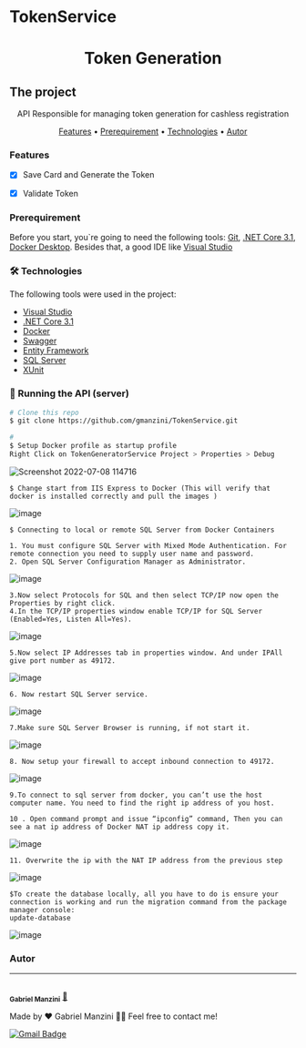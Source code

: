 # TokenService
<h1 align="center">Token Generation</h1>

## The project
<p align="center">API Responsible for managing token generation for cashless registration</p>




<p align="center">
 <a href="#Features">Features</a> •
  <a href="#Prerequirement">Prerequirement</a> • 
 <a href="#Technologies">Technologies</a> • 
 <a href="#autor">Autor</a>
</p>


### Features

- [x] Save Card and Generate the Token
- [x] Validate Token


### Prerequirement

Before you start, you`re going to need the following tools: 
[Git](https://git-scm.com), [.NET Core 3.1](https://dotnet.microsoft.com/en-us/download/dotnet/3.1), [Docker Desktop](https://www.docker.com/products/docker-desktop/).
Besides that, a good IDE like [Visual Studio](https://visualstudio.microsoft.com/)



### 🛠 Technologies

The following tools were used in the project:

- [Visual Studio](https://visualstudio.microsoft.com/)
- [.NET Core 3.1](https://dotnet.microsoft.com/en-us/download/dotnet/3.1)
- [Docker](https://www.docker.com/products/docker-desktop/)
- [Swagger](https://swagger.io/)
- [Entity Framework](https://docs.microsoft.com/en-us/ef/)
- [SQL Server](https://www.microsoft.com/en-us/sql-server/sql-server-downloads)
- [XUnit](https://xunit.net/)

### 🎲 Running the API (server)

```bash
# Clone this repo
$ git clone https://github.com/gmanzini/TokenService.git

# 
$ Setup Docker profile as startup profile
Right Click on TokenGeneratorService Project > Properties > Debug
```

![Screenshot 2022-07-08 114716](https://user-images.githubusercontent.com/54852015/178019422-6ad6142c-6552-4203-9e09-ade2434c58a8.jpg)
```
$ Change start from IIS Express to Docker (This will verify that docker is installed correctly and pull the images )
```
![image](https://user-images.githubusercontent.com/54852015/178029492-eabd77c0-cc32-403e-ad30-f68a04a78bfe.png)

```
$ Connecting to local or remote SQL Server from Docker Containers

1. You must configure SQL Server with Mixed Mode Authentication. For remote connection you need to supply user name and password.
2. Open SQL Server Configuration Manager as Administrator.
```
![image](https://user-images.githubusercontent.com/54852015/178027604-6d462ce7-528e-4fb6-9ce8-30f350475643.png)
```
3.Now select Protocols for SQL and then select TCP/IP now open the Properties by right click.
4.In the TCP/IP properties window enable TCP/IP for SQL Server (Enabled=Yes, Listen All=Yes).
```
![image](https://user-images.githubusercontent.com/54852015/178027683-8e62d221-faf1-467a-8eab-d8d9772a3a51.png)
```
5.Now select IP Addresses tab in properties window. And under IPAll give port number as 49172.
```
![image](https://user-images.githubusercontent.com/54852015/178027748-19903a33-8688-4587-811b-4f533c8c3b53.png)
```
6. Now restart SQL Server service.
```
![image](https://user-images.githubusercontent.com/54852015/178027828-0e517991-e756-4b09-a95f-7f2cea602ea9.png)
```
7.Make sure SQL Server Browser is running, if not start it.
```
![image](https://user-images.githubusercontent.com/54852015/178027877-b4995e2d-5b7d-4725-ae12-c5035d198b16.png)
```
8. Now setup your firewall to accept inbound connection to 49172.
```
![image](https://user-images.githubusercontent.com/54852015/178027956-b8cb623f-7692-4a86-8eb0-3c8b29a69c6a.png)
```
9.To connect to sql server from docker, you can’t use the host computer name. You need to find the right ip address of you host.

10 . Open command prompt and issue “ipconfig” command, Then you can see a nat ip address of Docker NAT ip address copy it.
```
![image](https://user-images.githubusercontent.com/54852015/178028061-f04c99c7-57ef-448e-b4e5-491f8a612c34.png)

```
11. Overwrite the ip with the NAT IP address from the previous step
```
![image](https://user-images.githubusercontent.com/54852015/178028369-c413080f-2980-4876-83fd-047e18404580.png)



```
$To create the database locally, all you have to do is ensure your connection is working and run the migration command from the package manager console:
update-database
```
![image](https://user-images.githubusercontent.com/54852015/178031281-2e7bb500-809f-4333-99dc-7e8e0ac0240b.png)
### Autor
---


 <br />
 <sub><b>Gabriel Manzini</b></sub></a> <a href="https://github.com/gmanzini" title="Manzini">🚀</a>


Made by ❤️  Gabriel Manzini 👋🏽 Feel free to contact me!


[![Gmail Badge](https://img.shields.io/badge/-manzini.gabriel@hotmail.com-c14438?style=flat-square&logo=Gmail&logoColor=white&link=mailto:manzini.gabriel@hotmail.com)](mailto:manzini.gabriel@hotmail.com)
